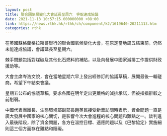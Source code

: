 ```yaml
---
layout: post
title: 聯合國氣候變化大會延長至周六　爭取達成協議
date: 2021-11-13 10:57:15.000000000 +08:00
link: https://news.rthk.hk/rthk/ch/component/k2/1619640-20211113.htm
categories: rthk
---
```


在英國蘇格蘭格拉斯哥舉行的聯合國氣候變化大會，在原定當地周五結束前，仍然未能達成協議，會議延長至星期六。

棘手問題包括對煤碳及其他化石燃料的補貼，以及向發展中國家減排工作提供財政援助等。

大會主席岑浩文說，會在當地星期六早上發出經修訂的協議草稿，展開最後一輪磋商，希望下午結束會議。

星期五公布的協議草稿，要求各國在明年定出更嚴格的減排承諾，但被指措辭較之前削弱。

中國代表團團長、生態環境部副部長趙英民接受新華訪問時表示，資金問題一直是廣大發展中國家的核心關切，是影響今次大會進程的核心問題和難點之一。談判進入最後階段，除了資金問題，各方在溫控目標、適應問題以及《巴黎協定》實施細則這三個方面存在難點和阻礙。
